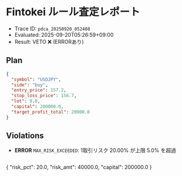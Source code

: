 # Fintokei ルール査定レポート
- Trace ID: `pdca_20250920_052408`
- Evaluated: 2025-09-20T05:26:59+09:00
- Result: VETO ❌ (ERRORあり)

## Plan
```json
{
  "symbol": "USDJPY",
  "side": "buy",
  "entry_price": 157.2,
  "stop_loss_price": 156.7,
  "lot": 0.8,
  "capital": 200000.0,
  "target_profit_total": 20000.0
}
```

## Violations
- **ERROR** `MAX_RISK_EXCEEDED`: 1取引リスク 20.00% が上限 5.0% を超過
  ```json
{
  "risk_pct": 20.0,
  "risk_amt": 40000.0,
  "capital": 200000.0
}
  ```
